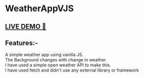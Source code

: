 # WeatherAppVJS

## <a href="https://mayukh24.github.io/WeatherAppVJS/" target="_blank">LIVE DEMO 🚀</a>

<h2>Features:-</h2>
A simple weather app using vanilla JS.<br>
The Background changes with change in weather.<br>
I have used a simple open weather API to make this.<br>
I have used fetch and didn't use any external library or framework

